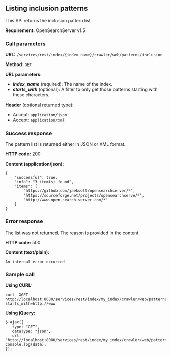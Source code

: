 ## Listing inclusion patterns

This API returns the inclusion pattern list.

**Requirement:** OpenSearchServer v1.5

### Call parameters

**URL:** ```/services/rest/index/{index_name}/crawler/web/patterns/inclusion```

**Method:** ```GET```

**URL parameters:**
- _**index_name**_ (required): The name of the index.
- _**starts_with**_ (optional): A filter to only get those patterns starting with these characters.

**Header** (optional returned type):
- Accept: ```application/json```
- Accept: ```application/xml```

### Success response
The pattern list is returned either in JSON or XML format.

**HTTP code:**
200

**Content (application/json):**

    {
        "successful": true,
        "info": "3 item(s) found",
        "items": [
            "https://github.com/jaeksoft/opensearchserver/*",
            "https://sourceforge.net/projects/opensearchserve/*",
            "http://www.open-search-server.com/*"
        ]
    }
    

### Error response

The list was not returned. The reason is provided in the content.

**HTTP code:**
500

**Content (text/plain):**
    
    An internal error occurred
    

### Sample call

**Using CURL:**

    curl -XGET http://localhost:8080/services/rest/index/my_index/crawler/web/patterns/inclusion?starts_with=http://www
    

**Using jQuery:**
    
    $.ajax({ 
       type: "GET",
       dataType: "json",
       url: "http://localhost:8080/services/rest/index/my_index/crawler/web/patterns/inclusion   console.log(data);
    });
    
